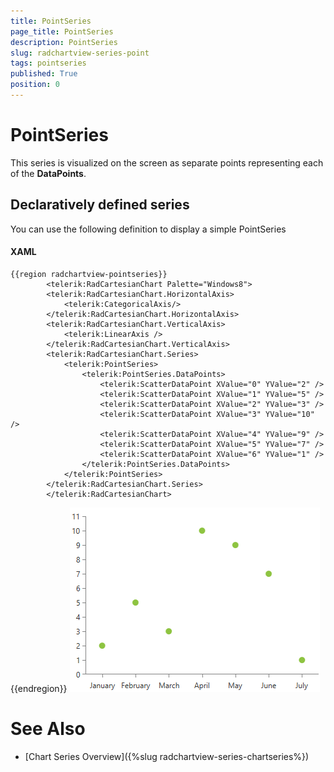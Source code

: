 ```yaml
---
title: PointSeries
page_title: PointSeries
description: PointSeries
slug: radchartview-series-point
tags: pointseries
published: True
position: 0
---
```


# PointSeries



This series is visualized on the screen as separate points representing each of the __DataPoints__.
      

## Declaratively defined series

You can use the following definition to display a simple PointSeries
#### XAML
	{{region radchartview-pointseries}}
            <telerik:RadCartesianChart Palette="Windows8">
            <telerik:RadCartesianChart.HorizontalAxis>
                <telerik:CategoricalAxis/>
            </telerik:RadCartesianChart.HorizontalAxis>
            <telerik:RadCartesianChart.VerticalAxis>
                <telerik:LinearAxis />
            </telerik:RadCartesianChart.VerticalAxis>
            <telerik:RadCartesianChart.Series>
                <telerik:PointSeries>
                    <telerik:PointSeries.DataPoints>
                        <telerik:ScatterDataPoint XValue="0" YValue="2" />
                        <telerik:ScatterDataPoint XValue="1" YValue="5" />
                        <telerik:ScatterDataPoint XValue="2" YValue="3" />
                        <telerik:ScatterDataPoint XValue="3" YValue="10" />
                        <telerik:ScatterDataPoint XValue="4" YValue="9" />
                        <telerik:ScatterDataPoint XValue="5" YValue="7" />
                        <telerik:ScatterDataPoint XValue="6" YValue="1" />
                    </telerik:PointSeries.DataPoints>
                </telerik:PointSeries>
            </telerik:RadCartesianChart.Series>
            </telerik:RadCartesianChart>
{{endregion}}
![radchartview-series-pointseries](images/radchartview-series-pointseries.png)

# See Also

 * [Chart Series Overview]({%slug radchartview-series-chartseries%})
